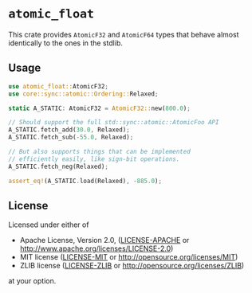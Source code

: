 # `atomic_float`

This crate provides `AtomicF32` and `AtomicF64` types that behave almost identically to the ones in the stdlib.

## Usage

```rust
use atomic_float::AtomicF32;
use core::sync::atomic::Ordering::Relaxed;

static A_STATIC: AtomicF32 = AtomicF32::new(800.0);

// Should support the full std::sync::atomic::AtomicFoo API
A_STATIC.fetch_add(30.0, Relaxed);
A_STATIC.fetch_sub(-55.0, Relaxed);

// But also supports things that can be implemented
// efficiently easily, like sign-bit operations.
A_STATIC.fetch_neg(Relaxed);

assert_eq!(A_STATIC.load(Relaxed), -885.0);
```

## License

Licensed under either of

- Apache License, Version 2.0, ([LICENSE-APACHE](LICENSE-APACHE) or http://www.apache.org/licenses/LICENSE-2.0)
- MIT license ([LICENSE-MIT](LICENSE-MIT) or http://opensource.org/licenses/MIT)
- ZLIB license ([LICENSE-ZLIB](LICENSE-ZLIB) or http://opensource.org/licenses/ZLIB)

at your option.
